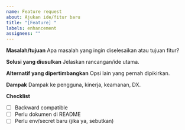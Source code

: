 ```yaml
---
name: Feature request
about: Ajukan ide/fitur baru
title: "[Feature] "
labels: enhancement
assignees: ""
---
```


**Masalah/tujuan**
Apa masalah yang ingin diselesaikan atau tujuan fitur?

**Solusi yang diusulkan**
Jelaskan rancangan/ide utama.

**Alternatif yang dipertimbangkan**
Opsi lain yang pernah dipikirkan.

**Dampak**
Dampak ke pengguna, kinerja, keamanan, DX.

**Checklist**
- [ ] Backward compatible
- [ ] Perlu dokumen di README
- [ ] Perlu env/secret baru (jika ya, sebutkan)
